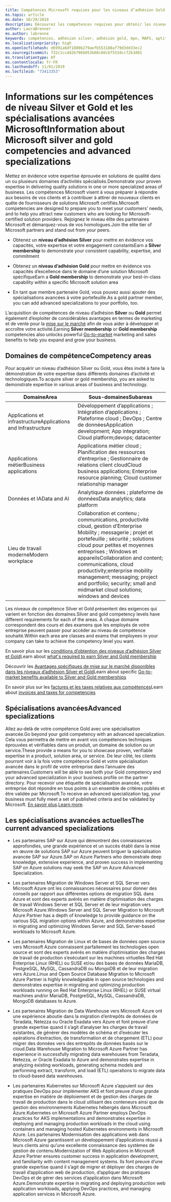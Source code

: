 ```yaml
---
title: Compétences Microsoft requises pour les niveaux d’adhésion Gold et Silver | Espace partenaires
ms.topic: article
ms.date: 10/29/2019
description: Découvrez les compétences requises pour obtenir les niveaux d’adhésion Gold ou Silver.
author: LauraBrenner
ms.author: labrenne
keywords: compétences, adhésion silver, adhésion gold, mpn, MAPS, aptitude, Microsoft Partner Network, adhésion au réseau, spécialisations avancées
ms.localizationpriority: high
ms.openlocfilehash: d6991a6df1800b279aefb553188af79d3dd33ec2
ms.sourcegitcommit: f32c1ccd42b7966053b60c0dcbf553dcc72b3d01
ms.translationtype: HT
ms.contentlocale: fr-FR
ms.lasthandoff: 11/01/2019
ms.locfileid: "73413353"
---
```

# <a name="information-about-microsoft-silver-and-gold-competencies-and-advanced-specializations"></a><span data-ttu-id="16620-104">Informations sur les compétences de niveau Silver et Gold et les spécialisations avancées Microsoft</span><span class="sxs-lookup"><span data-stu-id="16620-104">Information about Microsoft silver and gold competencies and advanced specializations</span></span>


<span data-ttu-id="16620-105">Mettez en évidence votre expertise éprouvée en solutions de qualité dans un ou plusieurs domaines d’activités spécialisés.</span><span class="sxs-lookup"><span data-stu-id="16620-105">Demonstrate your proven expertise in delivering quality solutions in one or more specialized areas of business.</span></span> <span data-ttu-id="16620-106">Les compétences Microsoft visent à vous préparer à répondre aux besoins de vos clients et à contribuer à attirer de nouveaux clients en quête de fournisseurs de solutions Microsoft certifiés.</span><span class="sxs-lookup"><span data-stu-id="16620-106">Microsoft competencies are designed to prepare you to meet your customers’ needs, and to help you attract new customers who are looking for Microsoft-certified solution providers.</span></span> <span data-ttu-id="16620-107">Rejoignez le niveau élite des partenaires Microsoft et démarquez-vous de vos homologues.</span><span class="sxs-lookup"><span data-stu-id="16620-107">Join the elite tier of Microsoft partners and stand out from your peers.</span></span>

- <span data-ttu-id="16620-108">Obtenez un **niveau d’adhésion Silver** pour mettre en évidence vos capacités, votre expertise et votre engagement constants</span><span class="sxs-lookup"><span data-stu-id="16620-108">Earn a **Silver membership** to demonstrate your consistent capability, expertise, and commitment</span></span>

- <span data-ttu-id="16620-109">Obtenez un **niveau d’adhésion Gold** pour mettre en évidence vos capacités d’excellence dans le domaine d’une solution Microsoft spécifique</span><span class="sxs-lookup"><span data-stu-id="16620-109">Earn a **Gold membership** to demonstrate your best-in-class capability within a specific Microsoft solution area</span></span>

- <span data-ttu-id="16620-110">En tant que membre partenaire Gold, vous pouvez aussi ajouter des spécialisations avancées à votre portefeuille.</span><span class="sxs-lookup"><span data-stu-id="16620-110">As a gold partner member, you can add advanced specializations to your portfolio, too.</span></span>

<span data-ttu-id="16620-111">L’acquisition de compétences de niveau d’adhésion **Silver** ou **Gold** permet également d’exploiter de considérables avantages en termes de marketing et de vente pour la [mise sur le marché](mpn-learn-about-go-to-market-benefits.md) afin de vous aider à développer et accroître votre activité.</span><span class="sxs-lookup"><span data-stu-id="16620-111">Earning **Silver membership** or **Gold membership** competencies also unlocks powerful [Go-to-market](mpn-learn-about-go-to-market-benefits.md) marketing and sales benefits to help you expand and grow your business.</span></span>

## <a name="competency-areas"></a><span data-ttu-id="16620-112">Domaines de compétence</span><span class="sxs-lookup"><span data-stu-id="16620-112">Competency areas</span></span>

<span data-ttu-id="16620-113">Pour acquérir un niveau d’adhésion Silver ou Gold, vous êtes invité à faire la démonstration de votre expertise dans différents domaines d’activité et technologiques.</span><span class="sxs-lookup"><span data-stu-id="16620-113">To acquire silver or gold membership, you are asked to demonstrate expertise in various areas of business and technology.</span></span>

|<span data-ttu-id="16620-114">**Domaine**</span><span class="sxs-lookup"><span data-stu-id="16620-114">**Area**</span></span>            |<span data-ttu-id="16620-115">**Sous-domaines**</span><span class="sxs-lookup"><span data-stu-id="16620-115">**Subareas**</span></span>                    |
|--------------------|--------------------------------|
|<span data-ttu-id="16620-116">Applications et infrastructure</span><span class="sxs-lookup"><span data-stu-id="16620-116">Applications and Infrastructure</span></span>|<span data-ttu-id="16620-117">Développement d’applications ; Intégration d’applications ; Plateforme cloud ; DevOps ; Centre de données</span><span class="sxs-lookup"><span data-stu-id="16620-117">Application development; App integration; Cloud platform;devops; datacenter</span></span>|
|<span data-ttu-id="16620-118">Applications métier</span><span class="sxs-lookup"><span data-stu-id="16620-118">Business applications</span></span> |<span data-ttu-id="16620-119">Applications métier cloud ; Planification des ressources d’entreprise ; Gestionnaire de relations client cloud</span><span class="sxs-lookup"><span data-stu-id="16620-119">Cloud business applications; Enterprise resource planning; Cloud customer relationship manager</span></span>|
|<span data-ttu-id="16620-120">Données et IA</span><span class="sxs-lookup"><span data-stu-id="16620-120">Data and AI</span></span>|<span data-ttu-id="16620-121">Analytique données ; plateforme de données</span><span class="sxs-lookup"><span data-stu-id="16620-121">Data analytics; data platform</span></span>|
|<span data-ttu-id="16620-122">Lieu de travail moderne</span><span class="sxs-lookup"><span data-stu-id="16620-122">Modern workplace</span></span>| <span data-ttu-id="16620-123">Collaboration et contenu ; communications, productivité cloud, gestion d’Enterprise Mobility ; messagerie ; projet et portefeuille ; sécurité ; solutions cloud pour petites et moyennes entreprises ; Windows et appareils</span><span class="sxs-lookup"><span data-stu-id="16620-123">Collaboration and content; communications, cloud productivity;enterprise mobility management; messaging; project and portfolio; security; small and midmarket cloud solutions; windows and devices</span></span>|

<span data-ttu-id="16620-124">Les niveaux de compétence Silver et Gold présentent des exigences qui varient en fonction des domaines.</span><span class="sxs-lookup"><span data-stu-id="16620-124">Silver and gold competency levels have different requirements for each of the areas.</span></span> <span data-ttu-id="16620-125">À chaque domaine correspondent des cours et des examens que les employés de votre entreprise peuvent passer pour accéder au niveau de compétence souhaité.</span><span class="sxs-lookup"><span data-stu-id="16620-125">Within each area are classes and exams that employees in your company can take to achieve the competency level you want.</span></span>


<span data-ttu-id="16620-126">En savoir plus sur les [conditions d’obtention des niveaux d’adhésion Silver et Gold](https://partner.microsoft.com/membership/competencies)</span><span class="sxs-lookup"><span data-stu-id="16620-126">Learn about [what's required to earn Silver and Gold membership](https://partner.microsoft.com/membership/competencies)</span></span>

<span data-ttu-id="16620-127">Découvrir les [Avantages spécifiques de mise sur le marché disponibles dans les niveaux d’adhésion Silver et Gold](mpn-learn-about-go-to-market-benefits.md)</span><span class="sxs-lookup"><span data-stu-id="16620-127">Learn about specific [Go-to-market benefits available to Silver and Gold memberships](mpn-learn-about-go-to-market-benefits.md)</span></span> 

<span data-ttu-id="16620-128">En savoir plus sur les [factures et les taxes relatives aux compétences](mpn-view-print-maps-invoice.md)</span><span class="sxs-lookup"><span data-stu-id="16620-128">Learn about [invoices and taxes for competencies](mpn-view-print-maps-invoice.md)</span></span>

## <a name="advanced-specializations"></a><span data-ttu-id="16620-129">Spécialisations avancées</span><span class="sxs-lookup"><span data-stu-id="16620-129">Advanced specializations</span></span>

<span data-ttu-id="16620-130">Allez au-delà de votre compétence Gold avec une spécialisation avancée.</span><span class="sxs-lookup"><span data-stu-id="16620-130">Go beyond your gold competency with an advanced specialization.</span></span> <span data-ttu-id="16620-131">Cela vous permettra de mettre en avant vos compétences techniques éprouvées et vérifiables dans un produit, un domaine de solution ou un service.</span><span class="sxs-lookup"><span data-stu-id="16620-131">These provide a means for you to showcase proven, verifiable expertise in a product, solution area, or service.</span></span> <span data-ttu-id="16620-132">De leur côté, les clients pourront voir à la fois votre compétence Gold et votre spécialisation avancée dans le profil de votre entreprise dans l’annuaire des partenaires.</span><span class="sxs-lookup"><span data-stu-id="16620-132">Customers will be able to see both your Gold competency and your advanced specialization in your business profile on the partner directory.</span></span> <span data-ttu-id="16620-133">Pour recevoir une étiquette de spécialisation avancée, votre entreprise doit répondre en tous points à un ensemble de critères publiés et être validée par Microsoft.</span><span class="sxs-lookup"><span data-stu-id="16620-133">To receive an advanced specialization tag, your business must fully meet a set of published criteria and be validated by Microsoft.</span></span> <span data-ttu-id="16620-134">[En savoir plus](https://partner.microsoft.com/membership/competencies#tab-content-2).</span><span class="sxs-lookup"><span data-stu-id="16620-134">[Learn more](https://partner.microsoft.com/membership/competencies#tab-content-2).</span></span> 

## <a name="the-current-advanced-specializations"></a><span data-ttu-id="16620-135">Les spécialisations avancées actuelles</span><span class="sxs-lookup"><span data-stu-id="16620-135">The current advanced specializations</span></span>

- <span data-ttu-id="16620-136">Les partenaires SAP sur Azure qui démontrent des connaissances approfondies, une grande expérience et un succès établi dans la mise en œuvre de solutions SAP sur Azure peuvent briguer la spécialisation avancée SAP sur Azure.</span><span class="sxs-lookup"><span data-stu-id="16620-136">SAP on Azure Partners who demonstrate deep knowledge, extensive experience, and proven success in implementing SAP on Azure solutions may seek the SAP on Azure Advanced Specialization.</span></span>

- <span data-ttu-id="16620-137">Les partenaires Migration de Windows Server et SQL Server vers Microsoft Azure ont les connaissances nécessaires pour donner des conseils par rapport aux différentes options de migration SQL dans Azure et sont des experts avérés en matière d’optimisation des charges de travail Windows Server et SQL Server et de leur migration vers Microsoft Azure.</span><span class="sxs-lookup"><span data-stu-id="16620-137">Windows Server and SQL Server Migration to Microsoft Azure Partner has a depth of knowledge to provide guidance on the various SQL migration options within Azure, and demonstrates expertise in migrating and optimizing Windows Server and SQL Server-based workloads to Microsoft Azure.</span></span> 

- <span data-ttu-id="16620-138">Les partenaires Migration de Linux et de bases de données open source vers Microsoft Azure connaissent parfaitement les technologies open source et sont des experts avérés en matière d’optimisation des charges de travail de production s’exécutant sur les machines virtuelles Red Hat Enterprise Linux (RHEL) ou SUSE et/ou des bases de données MariaDB, PostgreSQL, MySQL, CassandraDB ou MongoDB et de leur migration vers Azure.</span><span class="sxs-lookup"><span data-stu-id="16620-138">Linux and Open Source Database Migration to Microsoft Azure Partner is highly knowledgeable in open source technologies and demonstrates expertise in migrating and optimizing production workloads running on Red Hat Enterprise Linux (RHEL) or SUSE virtual machines and/or MariaDB, PostgreSQL, MySQL, CassandraDB, MongoDB databases to Azure.</span></span>

- <span data-ttu-id="16620-139">Les partenaires Migration de Data Warehouse vers Microsoft Azure ont une expérience aboutie dans la migration d’entrepôts de données de Teradata, Netezza ou Oracle Exadata vers Azure et font preuve d’une grande expertise quand il s’agit d’analyser les charges de travail existantes, de générer des modèles de schéma et d’exécuter les opérations d’extraction, de transformation et de chargement (ETL) pour migrer des données vers des entrepôts de données basés sur le cloud.</span><span class="sxs-lookup"><span data-stu-id="16620-139">Data Warehouse Migration to Microsoft Azure Partner has experience in successfully migrating data warehouses from Teradata, Netezza, or Oracle Exadata to Azure and demonstrates expertise in analyzing existing workloads, generating schema models and performing extract, transform, and load (ETL) operations to migrate data to cloud-based data warehouses.</span></span>

- <span data-ttu-id="16620-140">Les partenaires Kubernetes sur Microsoft Azure s’appuient sur des pratiques DevOps pour implémenter AKS et font preuve d’une grande expertise en matière de déploiement et de gestion des charges de travail de production dans le cloud utilisant des conteneurs ainsi que de gestion des environnements Kubernetes hébergés dans Microsoft Azure.</span><span class="sxs-lookup"><span data-stu-id="16620-140">Kubernetes on Microsoft Azure Partner employs DevOps practices for AKS implementations and demonstrates expertise in deploying and managing production workloads in the cloud using containers and managing hosted Kubernetes environments in Microsoft Azure.</span></span>
<span data-ttu-id="16620-141">Les partenaires Modernisation des applications web dans Microsoft Azure garantissent un développement d’applications réussi à leurs clients ainsi qu’une excellente connaissance des systèmes de gestion de contenu.</span><span class="sxs-lookup"><span data-stu-id="16620-141">Modernization of Web Applications in Microsoft Azure Partner ensures customer success in application development, and familiarity with content management systems.</span></span> <span data-ttu-id="16620-142">Ils font preuve d’une grande expertise quand il s’agit de migrer et déployer des charges de travail d’application web de production, d’appliquer des pratiques DevOps et de gérer des services d’application dans Microsoft Azure.</span><span class="sxs-lookup"><span data-stu-id="16620-142">Demonstrate expertise in migrating and deploying production web application workloads, applying DevOps practices, and managing application services in Microsoft Azure.</span></span>